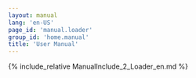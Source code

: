 ```yaml
---
layout: manual
lang: 'en-US'
page_id: 'manual.loader'
group_id: 'home.manual'
title: 'User Manual'
---
```

{% include_relative ManualInclude_2_Loader_en.md %}